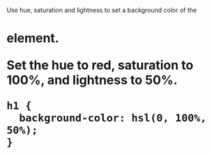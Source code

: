 Use hue, saturation and lightness to set a background color of the <h1> element.

Set the hue to red, saturation to 100%, and lightness to 50%.

    h1 {
      background-color: hsl(0, 100%, 50%);
    }

